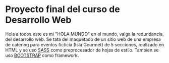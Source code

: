 # Proyecto final del curso de Desarrollo Web

Hola a todos este es mi "HOLA MUNDO" en el mundo, valga la redundancia, del desarrollo web. Se tata del maquetado  de un sitio web de una empresa de catering para eventos ficticia (Isla Gourmet) de 5 secciones, realizado en HTML y se uso [SASS](https://sass-lang.com/) como preprocesador de hojas de estilo. Tambien se uso [BOOTSTRAP](https://getbootstrap.com/) como framework.
